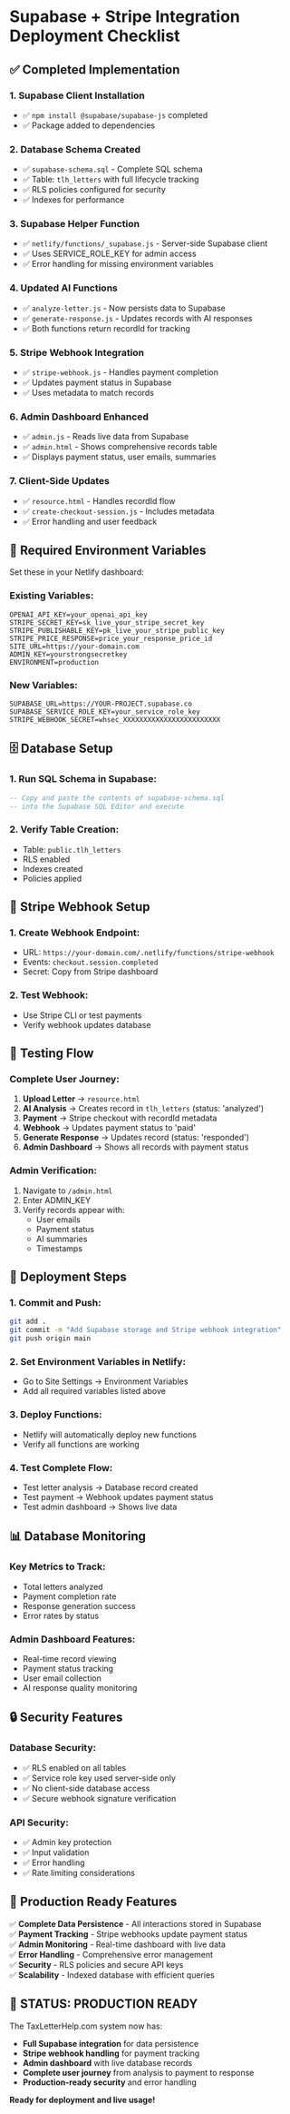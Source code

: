# Supabase + Stripe Integration Deployment Checklist

## ✅ Completed Implementation

### 1. **Supabase Client Installation**
- ✅ `npm install @supabase/supabase-js` completed
- ✅ Package added to dependencies

### 2. **Database Schema Created**
- ✅ `supabase-schema.sql` - Complete SQL schema
- ✅ Table: `tlh_letters` with full lifecycle tracking
- ✅ RLS policies configured for security
- ✅ Indexes for performance

### 3. **Supabase Helper Function**
- ✅ `netlify/functions/_supabase.js` - Server-side Supabase client
- ✅ Uses SERVICE_ROLE_KEY for admin access
- ✅ Error handling for missing environment variables

### 4. **Updated AI Functions**
- ✅ `analyze-letter.js` - Now persists data to Supabase
- ✅ `generate-response.js` - Updates records with AI responses
- ✅ Both functions return recordId for tracking

### 5. **Stripe Webhook Integration**
- ✅ `stripe-webhook.js` - Handles payment completion
- ✅ Updates payment status in Supabase
- ✅ Uses metadata to match records

### 6. **Admin Dashboard Enhanced**
- ✅ `admin.js` - Reads live data from Supabase
- ✅ `admin.html` - Shows comprehensive records table
- ✅ Displays payment status, user emails, summaries

### 7. **Client-Side Updates**
- ✅ `resource.html` - Handles recordId flow
- ✅ `create-checkout-session.js` - Includes metadata
- ✅ Error handling and user feedback

## 🔧 Required Environment Variables

Set these in your Netlify dashboard:

### **Existing Variables:**
```
OPENAI_API_KEY=your_openai_api_key
STRIPE_SECRET_KEY=sk_live_your_stripe_secret_key
STRIPE_PUBLISHABLE_KEY=pk_live_your_stripe_public_key
STRIPE_PRICE_RESPONSE=price_your_response_price_id
SITE_URL=https://your-domain.com
ADMIN_KEY=yourstrongsecretkey
ENVIRONMENT=production
```

### **New Variables:**
```
SUPABASE_URL=https://YOUR-PROJECT.supabase.co
SUPABASE_SERVICE_ROLE_KEY=your_service_role_key
STRIPE_WEBHOOK_SECRET=whsec_XXXXXXXXXXXXXXXXXXXXXXXX
```

## 🗄️ Database Setup

### **1. Run SQL Schema in Supabase:**
```sql
-- Copy and paste the contents of supabase-schema.sql
-- into the Supabase SQL Editor and execute
```

### **2. Verify Table Creation:**
- Table: `public.tlh_letters`
- RLS enabled
- Indexes created
- Policies applied

## 🔗 Stripe Webhook Setup

### **1. Create Webhook Endpoint:**
- URL: `https://your-domain.com/.netlify/functions/stripe-webhook`
- Events: `checkout.session.completed`
- Secret: Copy from Stripe dashboard

### **2. Test Webhook:**
- Use Stripe CLI or test payments
- Verify webhook updates database

## 🧪 Testing Flow

### **Complete User Journey:**
1. **Upload Letter** → `resource.html`
2. **AI Analysis** → Creates record in `tlh_letters` (status: 'analyzed')
3. **Payment** → Stripe checkout with recordId metadata
4. **Webhook** → Updates payment status to 'paid'
5. **Generate Response** → Updates record (status: 'responded')
6. **Admin Dashboard** → Shows all records with payment status

### **Admin Verification:**
1. Navigate to `/admin.html`
2. Enter ADMIN_KEY
3. Verify records appear with:
   - User emails
   - Payment status
   - AI summaries
   - Timestamps

## 🚀 Deployment Steps

### **1. Commit and Push:**
```bash
git add .
git commit -m "Add Supabase storage and Stripe webhook integration"
git push origin main
```

### **2. Set Environment Variables in Netlify:**
- Go to Site Settings → Environment Variables
- Add all required variables listed above

### **3. Deploy Functions:**
- Netlify will automatically deploy new functions
- Verify all functions are working

### **4. Test Complete Flow:**
- Test letter analysis → Database record created
- Test payment → Webhook updates payment status
- Test admin dashboard → Shows live data

## 📊 Database Monitoring

### **Key Metrics to Track:**
- Total letters analyzed
- Payment completion rate
- Response generation success
- Error rates by status

### **Admin Dashboard Features:**
- Real-time record viewing
- Payment status tracking
- User email collection
- AI response quality monitoring

## 🔒 Security Features

### **Database Security:**
- ✅ RLS enabled on all tables
- ✅ Service role key used server-side only
- ✅ No client-side database access
- ✅ Secure webhook signature verification

### **API Security:**
- ✅ Admin key protection
- ✅ Input validation
- ✅ Error handling
- ✅ Rate limiting considerations

## 🎯 Production Ready Features

✅ **Complete Data Persistence** - All interactions stored in Supabase  
✅ **Payment Tracking** - Stripe webhooks update payment status  
✅ **Admin Monitoring** - Real-time dashboard with live data  
✅ **Error Handling** - Comprehensive error management  
✅ **Security** - RLS policies and secure API keys  
✅ **Scalability** - Indexed database with efficient queries  

## 🚀 **STATUS: PRODUCTION READY**

The TaxLetterHelp.com system now has:
- **Full Supabase integration** for data persistence
- **Stripe webhook handling** for payment tracking  
- **Admin dashboard** with live database records
- **Complete user journey** from analysis to payment to response
- **Production-ready security** and error handling

**Ready for deployment and live usage!**
